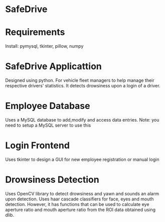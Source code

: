 # SafeDrive

# Requirements
Install:
pymysql,
tkinter,
pillow,
numpy

# SafeDrive Applicattion 
Designed using python. For vehicle fleet managers to help manage their respective drivers' statistics. It detects drowsiness upon a login of a driver.

# Employee Database
Uses a MySQL database to add,modify and access data entries.
Note: you need to setup a MySQL server to use this

# Login Frontend
Uses tkinter to design a GUI for new employee registration or manual login

# Drowsiness Detection
Uses OpenCV library to detect drowsiness and yawn and sounds an alarm upon detection. Uses haar cascade classifiers for face, eyes and mouth detection. However, it has functions that can be used to calculate eye aperture ratio and mouth aperture ratio from the ROI data obtained using dlib.